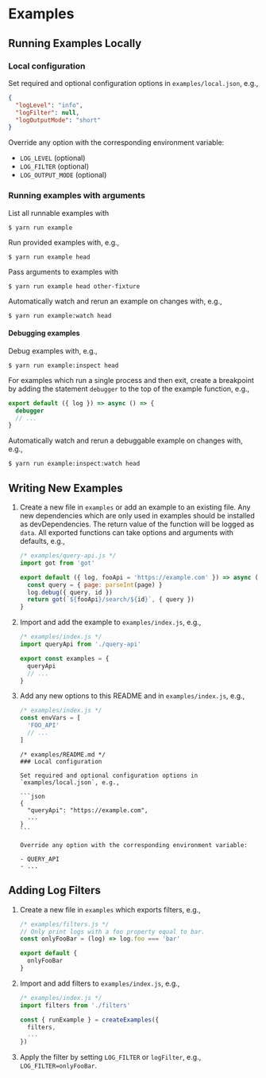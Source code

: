 # Examples

## Running Examples Locally

### Local configuration

Set required and optional configuration options in `examples/local.json`, e.g.,

```json
{
  "logLevel": "info",
  "logFilter": null,
  "logOutputMode": "short"
}
```

Override any option with the corresponding environment variable:

- `LOG_LEVEL` (optional)
- `LOG_FILTER` (optional)
- `LOG_OUTPUT_MODE` (optional)

### Running examples with arguments

List all runnable examples with

```
$ yarn run example
```

Run provided examples with, e.g.,

```
$ yarn run example head
```

Pass arguments to examples with

```
$ yarn run example head other-fixture
```

Automatically watch and rerun an example on changes with, e.g.,

```
$ yarn run example:watch head
```

#### Debugging examples

Debug examples with, e.g.,

```
$ yarn run example:inspect head
```

For examples which run a single process and then exit, create a breakpoint by adding the statement
`debugger` to the top of the example function, e.g.,

```js
export default ({ log }) => async () => {
  debugger
  // ...
}
```

Automatically watch and rerun a debuggable example on changes with, e.g.,

```
$ yarn run example:inspect:watch head
```

## Writing New Examples

1. Create a new file in `examples` or add an example to an existing file. Any new dependencies which
   are only used in examples should be installed as devDependencies. The return value of the
   function will be logged as `data`. All exported functions can take options and arguments with
   defaults, e.g.,

   ```js
   /* examples/query-api.js */
   import got from 'got'

   export default ({ log, fooApi = 'https://example.com' }) => async (id = 'foo', page = 1) => {
     const query = { page: parseInt(page) }
     log.debug({ query, id })
     return got(`${fooApi}/search/${id}`, { query })
   }
   ```

2. Import and add the example to `examples/index.js`, e.g.,

   ```js
   /* examples/index.js */
   import queryApi from './query-api'

   export const examples = {
     queryApi
     // ...
   }
   ```

3. Add any new options to this README and in `examples/index.js`, e.g.,

   ```js
   /* examples/index.js */
   const envVars = [
     'FOO_API'
     // ...
   ]
   ```

   ````
   /* examples/README.md */
   ### Local configuration

   Set required and optional configuration options in `examples/local.json`, e.g.,

   ```json
   {
     "queryApi": "https://example.com",
     ...
   }
   ```

   Override any option with the corresponding environment variable:

   - QUERY_API
   - ...
   ````

## Adding Log Filters

1. Create a new file in `examples` which exports filters, e.g.,

   ```js
   /* examples/filters.js */
   // Only print logs with a foo property equal to bar.
   const onlyFooBar = (log) => log.foo === 'bar'

   export default {
     onlyFooBar
   }
   ```

2. Import and add filters to `examples/index.js`, e.g.,

   ```js
   /* examples/index.js */
   import filters from './filters'

   const { runExample } = createExamples({
     filters,
     ...
   })
   ```

3. Apply the filter by setting `LOG_FILTER` or `logFilter`, e.g., `LOG_FILTER=onlyFooBar`.
